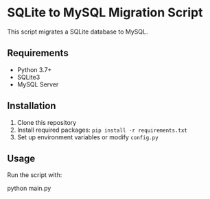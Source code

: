 # SQLite to MySQL Migration Script

This script migrates a SQLite database to MySQL.

## Requirements

- Python 3.7+
- SQLite3
- MySQL Server

## Installation

1. Clone this repository
2. Install required packages: `pip install -r requirements.txt`
3. Set up environment variables or modify `config.py`

## Usage

Run the script with:

python main.py